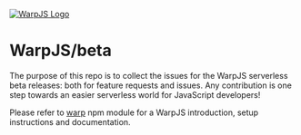 [![WarpJS Logo](https://cdn.warpjs.com/images/warpjs-logo-01.png)](https://warpjs.com)

# WarpJS/beta

The purpose of this repo is to collect the issues for the WarpJS serverless beta releases: both for feature requests and issues. Any contribution is one step towards an easier serverless world for JavaScript developers!

Please refer to [warp](https://www.npmjs.com/package/warp) npm module for a WarpJS introduction, setup instructions and documentation.
